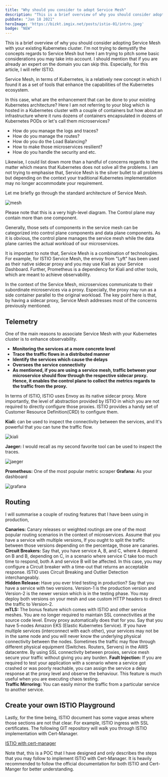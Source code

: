 ```yaml
---
title: "Why should you consider to adopt Service Mesh"
description: "This is a brief overview of why you should consider adopting Service Mesh with your existing Kubernetes cluster."
pubDate: "Jan 18 2021"
heroImage: 'https://bizkt.imgix.net/posts/istio-01/intro.jpeg'
badge: "NEW"
---
```


This is a brief overview of why you should consider adopting Service Mesh with your existing Kubernetes cluster.
I'm not trying to demystify the concepts regards to Service Mesh but here I am trying to pitch some basic considerations you may take into account.
I should mention that if you are already an expert on the domain you can skip this. Especially, for this article, I will refer ISTIO.

Service Mesh, in terms of Kubernetes, is a relatively new concept in which I found it as a set of tools that enhance the capabilities of the Kubernetes ecosystem.

In this case, what are the enhancement that can be done to your existing Kubernetes architecture? Here I am not referring to your blog which is hosted in a Kubernetes
 cluster with a couple of containers but how about an infrastructure where it runs dozens of containers encapsulated in dozens of Kubernetes PODs or let's call them microservices?

- How do you manage the logs and traces?
- How do you manage the routes?
- How do you do the Load Balancing?
- How to make those microservices resilient?
- How do you handle the security and etc.

Likewise, I could list down more than a handful of concerns regards to the matter which means that Kubernetes does not solve all the problems. I am not trying to emphasise that,
Service Mesh is the silver bullet to all problems but depending on the context your traditional Kubernetes implementation may no longer accommodate your requirement.

Let me briefly go through the standard architecture of Service Mesh.

![mesh](https://bizkt.imgix.net/posts/istio-01/mesh.png)

Please note that this is a very high-level diagram. The Control plane may contain more than one component.

Generally, those sets of components in the service mesh can be categorized into control plane components and data plane components. As it is obvious, the control plane manages the service mesh while the data plane carries the actual workload of our microservices.

It is important to note that, Service Mesh is a combination of technologies. For example, for ISTIO Service Mesh, the envoy from "Lyft" has been used as their native sidecar proxy and you may use Kiali as your Service Dashboard. Further, Prometheus is a dependency for Kiali and other tools, which are meant to achieve observability.

In the context of the Service Mesh, microservices communicate to their subordinate microservices via a proxy. Especially, the proxy may run as a side container parallel to the original workload. The key point here is that, by having a sidecar proxy, Service Mesh addresses most of the concerns previously mentioned.

## Telemetry

One of the main reasons to associate Service Mesh with your Kubernetes cluster is to enhance observability.

- __Monitoring the services at a more concrete level__
- __Trace the traffic flows in a distributed manner__
- __Identify the services which cause the delays__
- __Oversees the service connectivity__
- __As mentioned, if you are using a service mesh, traffic between your microservice should flow through the respective sidecar proxy. Hence, it enables the control plane to collect the metrics regards to the traffic from the proxy.__

In terms of ISTIO, ISTIO uses Envoy as its native sidecar proxy. More importantly, the level of abstraction provided by ISTIO in which you are not required to directly configure those proxies.
ISTIO provides a handy set of Customer Resource Definition(CRD) to configure them.

__Kiali:__  can be used to inspect the connectivity between the services, and It's powerful that you can tune the traffic flow.

![kiali](https://bizkt.imgix.net/posts/istio-01/kiali.png)

__Jaeger:__ I would recall as my second favorite tool can be used to inspect the traces.

![jaeger](https://bizkt.imgix.net/posts/istio-01/jaeger.png)

__Prometheus:__ One of the most popular metric scraper
__Grafana:__ As your dashboard

![grafana](https://bizkt.imgix.net/posts/istio-01/grafana.png)

## Routing

I will summarise a couple of routing features that I have been using in production,

__Canaries:__ Canary releases or weighted routings are one of the most popular routing scenarios in the context of microservices.
Assume that you have a service with multiple versions, If you ought to split the traffic between those versions depending on the percentage, those are canaries.  
__Circuit Breakers:__ Say that, you have service A, B, and C, where A depend on B and B, depending on C, in a scenario where service C take too much time to respond,
 both A and service B will be affected. In this case, you may configure a Circuit breaker with a time-out that returns an acceptable response.
 ISTIO uses Circuit Breaking and Outlier Detection interchangeably.  
__Hidden Release:__ Have you ever tried testing in production? Say that you have a service with two versions. Version-1 is the production version and Version-2 is
 the newer version which is in the testing phase. You may deploy both versions on your mesh and use custom HTTP headers to direct the traffic to Version-2.  
__mTLS:__ The bonus feature which comes with ISTIO and other service meshes. You are no longer required to maintain SSL connectivities at the source code level.
Envoy proxy automatically does that for you. Say that you have 5-nodes Amazon EKS (Elastic Kubernetes Service). If you have multiple services (interconnect with each other),
your services may not be in the same node and you will never know the underlying physical connectivity between the nodes. Sometimes the traffic may flow through
different physical equipment (Switches. Routers, Servers) in the AWS datacentre.
By using SSL connectivity between proxies, service mesh secure your traffic without giving you any burden.
__Fault Injection:__  If you are required to test your application with a scenario where a service got crashed or was poorly reachable,
you can assign the service a delay response at the proxy level and observe the behaviour. This feature is much useful when you are executing chaos testing.  
__Traffic Mirroring:__ You can easily mirror the traffic from a particular service to another service.  

## Create your own ISTIO Playground

Lastly, for the time being, ISTIO document has some vague areas where those sections are not that clear. For example, ISTIO ingress with SSL certificates.
The following GIT repository will walk you through ISTIO implementation with Cert-Manager.  

[ISTIO with cert-manager](https://github.com/krishanthisera/istio-certman-poc)

Note that, this is a POC that I have designed and only describes the steps that you may follow to implement ISTIO with Cert-Manager.
It is heavily recommended to follow the official documentation for both ISTIO and Cert-Manger for better understanding.
